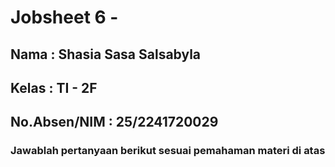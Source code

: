 # Jobsheet 6 - 

## Nama : Shasia Sasa Salsabyla

## Kelas : TI - 2F

## No.Absen/NIM : 25/2241720029

### Jawablah pertanyaan berikut sesuai pemahaman materi di atas
